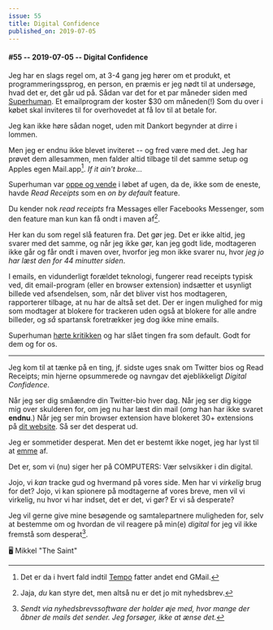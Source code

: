 ```yaml
---
issue: 55
title: Digital Confidence
published_on: 2019-07-05
---
```


#### #55 -- 2019-07-05 -- Digital Confidence

Jeg har en slags regel om, at 3-4 gang jeg hører om et produkt, et programmeringssprog, en person, en præmis er jeg nødt til at undersøge, hvad det er, det går ud på. Sådan var det for et par måneder siden med [Superhuman][]. Et emailprogram der koster \$30 om måneden(!) Som du over i købet skal inviteres til for overhovedet at få lov til at betale for.

Jeg kan ikke høre sådan noget, uden mit Dankort begynder at dirre i lommen.

Men jeg er endnu ikke blevet inviteret -- og fred være med det. Jeg har prøvet dem allesammen, men falder altid tilbage til det samme setup og Apples egen Mail.app[^tempo]. _If it ain't broke..._

Superhuman var [oppe og vende][superhuman-read-receipts] i løbet af ugen, da de, ikke som de eneste, havde _Read Receipts_ som en _on by default_ feature.

Du kender nok _read receipts_ fra Messages eller Facebooks Messenger, som den feature man kun kan få ondt i maven af[^maven].

Her kan du som regel slå featuren fra. Det gør jeg. Det er ikke altid, jeg svarer med det samme, og når jeg ikke gør, kan jeg godt lide, modtageren ikke går og får ondt i maven over, hvorfor jeg mon ikke svarer nu, hvor _jeg jo har læst den for 44 minutter siden_.

I emails, en vidunderligt forældet teknologi, fungerer read receipts typisk ved, dit email-program (eller en browser extension) indsætter et usynligt billede ved afsendelsen, som, når det bliver vist hos modtageren, rapporterer tilbage, at nu har de altså set det. Der er ingen mulighed for mig som modtager at blokere for trackeren uden også at blokere for alle andre billeder, og *så* spartansk foretrækker jeg dog ikke mine emails.

Superhuman [hørte kritikken][superhuman-svar] og har slået tingen fra som default. Godt for dem og for os.

---

Jeg kom til at tænke på en ting, jf. sidste uges snak om Twitter bios og Read Receipts; min hjerne opsummerede og navngav det øjeblikkeligt _Digital Confidence_.

Når jeg ser dig småændre din Twitter-bio hver dag. Når jeg ser dig kigge mig over skulderen for, om jeg nu har læst din mail (_omg_ han har ikke svaret **endnu**.) Når jeg ser min browser extension have blokeret 30+ extensions på [dit website][ny-times]. Så ser det desperat ud.

Jeg er sommetider desperat. Men det er bestemt ikke noget, jeg har lyst til at [emme][] af.

Det er, som vi (nu) siger her på COMPUTERS: Vær selvsikker i din digital.

Jojo, vi _kan_ tracke gud og hvermand på vores side. Men har vi _virkelig_ brug for det? Jojo, vi kan spionere på modtagerne af vores breve, men vil vi virkelig, nu hvor vi har indset, det er det, vi gør? Er vi så desperate?

Jeg vil gerne give mine besøgende og samtalepartnere muligheden for, selv at bestemme om og hvordan de vil reagere på min(e) _digital_ for jeg vil ikke fremstå som desperat[^kompromis].

🖥 Mikkel "The Saint"

[^tempo]: Det er da i hvert fald indtil [Tempo][] fatter andet end GMail.
[^maven]: Jaja, _du_ kan styre det, men altså nu er det jo mit nyhedsbrev.
[^kompromis]: _Sendt via nyhedsbrevssoftware der holder øje med, hvor mange der åbner de mails det sender. Jeg forsøger, ikke at ænse det._

[superhuman]: https://superhuman.com
[superhuman-svar]: https://blog.superhuman.com/read-statuses-bdf0cc34b6a5
[superhuman-read-receipts]: https://twitter.com/mikeindustries/status/1146092247437340672
[ny-times]: https://twitter.com/antoniogm/status/1146492837447393282
[emme]: https://twitter.com/emme
[tempo]: https://www.yourtempo.co/
